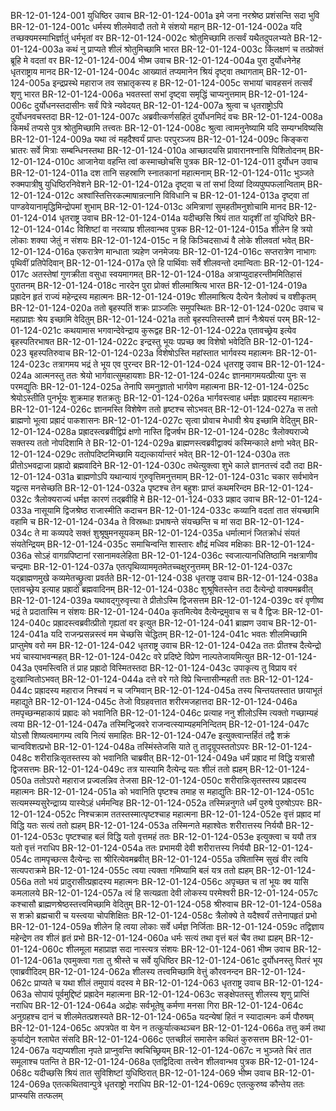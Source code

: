 BR-12-01-124-001  युधिष्ठिर उवाच
BR-12-01-124-001a इमे जना नरश्रेष्ठ प्रशंसन्ति सदा भुवि
BR-12-01-124-001c धर्मस्य शीलमेवादौ ततो मे संशयो महान्
BR-12-01-124-002a यदि तच्छक्यमस्माभिर्ज्ञातुं धर्मभृतां वर
BR-12-01-124-002c श्रोतुमिच्छामि तत्सर्वं यथैतदुपलभ्यते
BR-12-01-124-003a कथं नु प्राप्यते शीलं श्रोतुमिच्छामि भारत
BR-12-01-124-003c किंलक्षणं च तत्प्रोक्तं ब्रूहि मे वदतां वर
BR-12-01-124-004  भीष्म उवाच
BR-12-01-124-004a पुरा दुर्योधनेनेह धृतराष्ट्राय मानद
BR-12-01-124-004c आख्यातं तप्यमानेन श्रियं दृष्ट्वा तथागताम्
BR-12-01-124-005a इन्द्रप्रस्थे महाराज तव सभ्रातृकस्य ह
BR-12-01-124-005c सभायां चावहसनं तत्सर्वं शृणु भारत
BR-12-01-124-006a भवतस्तां सभां दृष्ट्वा समृद्धिं चाप्यनुत्तमाम्
BR-12-01-124-006c दुर्योधनस्तदासीनः सर्वं पित्रे न्यवेदयत्
BR-12-01-124-007a श्रुत्वा च धृतराष्ट्रोऽपि दुर्योधनवचस्तदा
BR-12-01-124-007c अब्रवीत्कर्णसहितं दुर्योधनमिदं वचः
BR-12-01-124-008a किमर्थं तप्यसे पुत्र श्रोतुमिच्छामि तत्त्वतः
BR-12-01-124-008c श्रुत्वा त्वामनुनेष्यामि यदि सम्यग्भविष्यसि
BR-12-01-124-009a यथा त्वं महदैश्वर्यं प्राप्तः परपुरञ्जय
BR-12-01-124-009c किङ्करा भ्रातरः सर्वे मित्राः सम्बन्धिनस्तथा
BR-12-01-124-010a आच्छादयसि प्रावारानश्नासि पिशितोदनम्
BR-12-01-124-010c आजानेया वहन्ति त्वां कस्माच्छोचसि पुत्रक
BR-12-01-124-011  दुर्योधन उवाच
BR-12-01-124-011a दश तानि सहस्राणि स्नातकानां महात्मनाम्
BR-12-01-124-011c भुञ्जते रुक्मपात्रीषु युधिष्ठिरनिवेशने
BR-12-01-124-012a दृष्ट्वा च तां सभां दिव्यां दिव्यपुष्पफलान्विताम्
BR-12-01-124-012c अश्वांस्तित्तिरकल्माषान्रत्नानि विविधानि च
BR-12-01-124-013a दृष्ट्वा तां पाण्डवेयानामृद्धिमिन्द्रोपमां शुभाम्
BR-12-01-124-013c अमित्राणां सुमहतीमनुशोचामि मानद
BR-12-01-124-014  धृतराष्ट्र उवाच
BR-12-01-124-014a यदीच्छसि श्रियं तात यादृशीं तां युधिष्ठिरे
BR-12-01-124-014c विशिष्टां वा नरव्याघ्र शीलवान्भव पुत्रक
BR-12-01-124-015a शीलेन हि त्रयो लोकाः शक्या जेतुं न संशयः
BR-12-01-124-015c न हि किञ्चिदसाध्यं वै लोके शीलवतां भवेत्
BR-12-01-124-016a एकरात्रेण मान्धाता त्र्यहेण जनमेजयः
BR-12-01-124-016c सप्तरात्रेण नाभागः पृथिवीं प्रतिपेदिवान्
BR-12-01-124-017a एते हि पार्थिवाः सर्वे शीलवन्तो दमान्विताः
BR-12-01-124-017c अतस्तेषां गुणक्रीता वसुधा स्वयमागमत्
BR-12-01-124-018a अत्राप्युदाहरन्तीममितिहासं पुरातनम्
BR-12-01-124-018c नारदेन पुरा प्रोक्तं शीलमाश्रित्य भारत
BR-12-01-124-019a प्रह्रादेन हृतं राज्यं महेन्द्रस्य महात्मनः
BR-12-01-124-019c शीलमाश्रित्य दैत्येन त्रैलोक्यं च वशीकृतम्
BR-12-01-124-020a ततो बृहस्पतिं शक्रः प्राञ्जलिः समुपस्थितः
BR-12-01-124-020c उवाच च महाप्राज्ञः श्रेय इच्छामि वेदितुम्
BR-12-01-124-021a ततो बृहस्पतिस्तस्मै ज्ञानं नैःश्रेयसं परम्
BR-12-01-124-021c कथयामास भगवान्देवेन्द्राय कुरूद्वह
BR-12-01-124-022a एतावच्छ्रेय इत्येव बृहस्पतिरभाषत
BR-12-01-124-022c इन्द्रस्तु भूयः पप्रच्छ क्व विशेषो भवेदिति
BR-12-01-124-023  बृहस्पतिरुवाच
BR-12-01-124-023a विशेषोऽस्ति महांस्तात भार्गवस्य महात्मनः
BR-12-01-124-023c तत्रागमय भद्रं ते भूय एव पुरन्दर
BR-12-01-124-024  धृतराष्ट्र उवाच
BR-12-01-124-024a आत्मनस्तु ततः श्रेयो भार्गवात्सुमहायशाः
BR-12-01-124-024c ज्ञानमागमयत्प्रीत्या पुनः स परमद्युतिः
BR-12-01-124-025a तेनापि समनुज्ञातो भार्गवेण महात्मना
BR-12-01-124-025c श्रेयोऽस्तीति पुनर्भूयः शुक्रमाह शतक्रतुः
BR-12-01-124-026a भार्गवस्त्वाह धर्मज्ञः प्रह्रादस्य महात्मनः
BR-12-01-124-026c ज्ञानमस्ति विशेषेण ततो हृष्टश्च सोऽभवत्
BR-12-01-124-027a स ततो ब्राह्मणो भूत्वा प्रह्रादं पाकशासनः
BR-12-01-124-027c सृत्वा प्रोवाच मेधावी श्रेय इच्छामि वेदितुम्
BR-12-01-124-028a प्रह्रादस्त्वब्रवीद्विप्रं क्षणो नास्ति द्विजर्षभ
BR-12-01-124-028c त्रैलोक्यराज्ये सक्तस्य ततो नोपदिशामि ते
BR-12-01-124-029a ब्राह्मणस्त्वब्रवीद्वाक्यं कस्मिन्काले क्षणो भवेत्
BR-12-01-124-029c ततोपदिष्टमिच्छामि यद्यत्कार्यान्तरं भवेत्
BR-12-01-124-030a ततः प्रीतोऽभवद्राजा प्रह्रादो ब्रह्मवादिने
BR-12-01-124-030c तथेत्युक्त्वा शुभे काले ज्ञानतत्त्वं ददौ तदा
BR-12-01-124-031a ब्राह्मणोऽपि यथान्यायं गुरुवृत्तिमनुत्तमाम्
BR-12-01-124-031c चकार सर्वभावेन यद्वत्स मनसेच्छति
BR-12-01-124-032a पृष्टश्च तेन बहुशः प्राप्तं कथमरिन्दम
BR-12-01-124-032c त्रैलोक्यराज्यं धर्मज्ञ कारणं तद्ब्रवीहि मे
BR-12-01-124-033  प्रह्राद उवाच
BR-12-01-124-033a नासूयामि द्विजश्रेष्ठ राजास्मीति कदाचन
BR-12-01-124-033c कव्यानि वदतां तात संयच्छामि वहामि च
BR-12-01-124-034a ते विस्रब्धाः प्रभाषन्ते संयच्छन्ति च मां सदा
BR-12-01-124-034c ते मा कव्यपदे सक्तं शुश्रूषुमनसूयकम्
BR-12-01-124-035a धर्मात्मानं जितक्रोधं संयतं संयतेन्द्रियम्
BR-12-01-124-035c समाचिन्वन्ति शास्तारः क्षौद्रं मध्विव मक्षिकाः
BR-12-01-124-036a सोऽहं वागग्रपिष्टानां रसानामवलेहिता
BR-12-01-124-036c स्वजात्यानधितिष्ठामि नक्षत्राणीव चन्द्रमाः
BR-12-01-124-037a एतत्पृथिव्याममृतमेतच्चक्षुरनुत्तमम्
BR-12-01-124-037c यद्ब्राह्मणमुखे कव्यमेतच्छ्रुत्वा प्रवर्तते
BR-12-01-124-038  धृतराष्ट्र उवाच
BR-12-01-124-038a एतावच्छ्रेय इत्याह प्रह्रादो ब्रह्मवादिनम्
BR-12-01-124-038c शुश्रूषितस्तेन तदा दैत्येन्द्रो वाक्यमब्रवीत्
BR-12-01-124-039a यथावद्गुरुवृत्त्या ते प्रीतोऽस्मि द्विजसत्तम
BR-12-01-124-039c वरं वृणीष्व भद्रं ते प्रदातास्मि न संशयः
BR-12-01-124-040a कृतमित्येव दैत्येन्द्रमुवाच स च वै द्विजः
BR-12-01-124-040c प्रह्रादस्त्वब्रवीत्प्रीतो गृह्यतां वर इत्युत
BR-12-01-124-041  ब्राह्मण उवाच
BR-12-01-124-041a यदि राजन्प्रसन्नस्त्वं मम चेच्छसि चेद्धितम्
BR-12-01-124-041c भवतः शीलमिच्छामि प्राप्तुमेष वरो मम
BR-12-01-124-042  धृतराष्ट्र उवाच
BR-12-01-124-042a ततः प्रीतश्च दैत्येन्द्रो भयं चास्याभवन्महत्
BR-12-01-124-042c वरे प्रदिष्टे विप्रेण नाल्पतेजायमित्युत
BR-12-01-124-043a एवमस्त्विति तं प्राह प्रह्रादो विस्मितस्तदा
BR-12-01-124-043c उपाकृत्य तु विप्राय वरं दुःखान्वितोऽभवत्
BR-12-01-124-044a दत्ते वरे गते विप्रे चिन्तासीन्महती ततः
BR-12-01-124-044c प्रह्रादस्य महाराज निश्चयं न च जग्मिवान्
BR-12-01-124-045a तस्य चिन्तयतस्तात छायाभूतं महाद्युते
BR-12-01-124-045c तेजो विग्रहवत्तात शरीरमजहात्तदा
BR-12-01-124-046a तमपृच्छन्महाकायं प्रह्रादः को भवानिति
BR-12-01-124-046c प्रत्याह ननु शीलोऽस्मि त्यक्तो गच्छाम्यहं त्वया
BR-12-01-124-047a तस्मिन्द्विजवरे राजन्वत्स्याम्यहमनिन्दितम्
BR-12-01-124-047c योऽसौ शिष्यत्वमागम्य त्वयि नित्यं समाहितः
BR-12-01-124-047e इत्युक्त्वान्तर्हितं तद्वै शक्रं चान्वविशत्प्रभो
BR-12-01-124-048a तस्मिंस्तेजसि याते तु तादृग्रूपस्ततोऽपरः
BR-12-01-124-048c शरीरान्निःसृतस्तस्य को भवानिति चाब्रवीत्
BR-12-01-124-049a धर्मं प्रह्राद मां विद्धि यत्रासौ द्विजसत्तमः
BR-12-01-124-049c तत्र यास्यामि दैत्येन्द्र यतः शीलं ततो ह्यहम्
BR-12-01-124-050a ततोऽपरो महाराज प्रज्वलन्निव तेजसा
BR-12-01-124-050c शरीरान्निःसृतस्तस्य प्रह्रादस्य महात्मनः
BR-12-01-124-051a को भवानिति पृष्टश्च तमाह स महाद्युतिः
BR-12-01-124-051c सत्यमस्म्यसुरेन्द्राग्र्य यास्येऽहं धर्ममन्विह
BR-12-01-124-052a तस्मिन्ननुगते धर्मं पुरुषे पुरुषोऽपरः
BR-12-01-124-052c निश्चक्राम ततस्तस्मात्पृष्टश्चाह महात्मना
BR-12-01-124-052e वृत्तं प्रह्राद मां विद्धि यतः सत्यं ततो ह्यहम्
BR-12-01-124-053a तस्मिन्गते महाश्वेतः शरीरात्तस्य निर्ययौ
BR-12-01-124-053c पृष्टश्चाह बलं विद्धि यतो वृत्तमहं ततः
BR-12-01-124-053e इत्युक्त्वा च ययौ तत्र यतो वृत्तं नराधिप
BR-12-01-124-054a ततः प्रभामयी देवी शरीरात्तस्य निर्ययौ
BR-12-01-124-054c तामपृच्छत्स दैत्येन्द्रः सा श्रीरित्येवमब्रवीत्
BR-12-01-124-055a उषितास्मि सुखं वीर त्वयि सत्यपराक्रमे
BR-12-01-124-055c त्वया त्यक्ता गमिष्यामि बलं यत्र ततो ह्यहम्
BR-12-01-124-056a ततो भयं प्रादुरासीत्प्रह्रादस्य महात्मनः
BR-12-01-124-056c अपृच्छत च तां भूयः क्व यासि कमलालये
BR-12-01-124-057a त्वं हि सत्यव्रता देवी लोकस्य परमेश्वरी
BR-12-01-124-057c कश्चासौ ब्राह्मणश्रेष्ठस्तत्त्वमिच्छामि वेदितुम्
BR-12-01-124-058  श्रीरुवाच
BR-12-01-124-058a स शक्रो ब्रह्मचारी च यस्त्वया चोपशिक्षितः
BR-12-01-124-058c त्रैलोक्ये ते यदैश्वर्यं तत्तेनापहृतं प्रभो
BR-12-01-124-059a शीलेन हि त्वया लोकाः सर्वे धर्मज्ञ निर्जिताः
BR-12-01-124-059c तद्विज्ञाय महेन्द्रेण तव शीलं हृतं प्रभो
BR-12-01-124-060a धर्मः सत्यं तथा वृत्तं बलं चैव तथा ह्यहम्
BR-12-01-124-060c शीलमूला महाप्राज्ञ सदा नास्त्यत्र संशयः
BR-12-01-124-061  भीष्म उवाच
BR-12-01-124-061a एवमुक्त्वा गता तु श्रीस्ते च सर्वे युधिष्ठिर
BR-12-01-124-061c दुर्योधनस्तु पितरं भूय एवाब्रवीदिदम्
BR-12-01-124-062a शीलस्य तत्त्वमिच्छामि वेत्तुं कौरवनन्दन
BR-12-01-124-062c प्राप्यते च यथा शीलं तमुपायं वदस्व मे
BR-12-01-124-063  धृतराष्ट्र उवाच
BR-12-01-124-063a सोपायं पूर्वमुद्दिष्टं प्रह्रादेन महात्मना
BR-12-01-124-063c सङ्क्षेपतस्तु शीलस्य शृणु प्राप्तिं नराधिप
BR-12-01-124-064a अद्रोहः सर्वभूतेषु कर्मणा मनसा गिरा
BR-12-01-124-064c अनुग्रहश्च दानं च शीलमेतत्प्रशस्यते
BR-12-01-124-065a यदन्येषां हितं न स्यादात्मनः कर्म पौरुषम्
BR-12-01-124-065c अपत्रपेत वा येन न तत्कुर्यात्कथञ्चन
BR-12-01-124-066a तत्तु कर्म तथा कुर्याद्येन श्लाघेत संसदि
BR-12-01-124-066c एतच्छीलं समासेन कथितं कुरुसत्तम
BR-12-01-124-067a यद्यप्यशीला नृपते प्राप्नुवन्ति क्वचिच्छ्रियम्
BR-12-01-124-067c न भुञ्जते चिरं तात समूलाश्च पतन्ति ते
BR-12-01-124-068a एतद्विदित्वा तत्त्वेन शीलवान्भव पुत्रक
BR-12-01-124-068c यदीच्छसि श्रियं तात सुविशिष्टां युधिष्ठिरात्
BR-12-01-124-069  भीष्म उवाच
BR-12-01-124-069a एतत्कथितवान्पुत्रे धृतराष्ट्रो नराधिप
BR-12-01-124-069c एतत्कुरुष्व कौन्तेय ततः प्राप्स्यसि तत्फलम्

